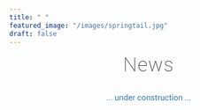 ```yaml
---
title: " "
featured_image: "/images/springtail.jpg"
draft: false
---
```


<div style="text-align: center; font-family: 'Roboto', Arial, sans-serif; font-weight: 100; font-size: 2.5em; letter-spacing: 0.04em; margin-bottom: 0.7em;">News</div>
<div style="text-align: center; font-size: 1.05em; color: #337ab7; margin-top: 2em; font-family: 'Roboto', Arial, sans-serif;">... under construction ...</div>